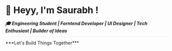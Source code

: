 <h1 style="margin: 0px; padding: 0px; border-bottom: none;">👋 Heyy, I'm Saurabh !<h5 style="margin-top: 15px; margin-bottom: 10px; border-bottom: 1px solid #eaecef; padding-bottom: 10px">🎓 Engineering Student | Forntend Developer | UI Designer | Tech Enthusiast | Builder of Ideas </h5></h1>
***Let's Build Things Together***
